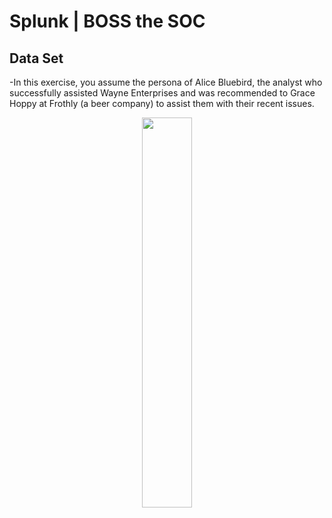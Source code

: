 # Splunk | BOSS the SOC

## Data Set
-In this exercise, you assume the persona of Alice Bluebird, the analyst who successfully assisted Wayne Enterprises and was recommended to Grace Hoppy at Frothly (a beer company) to assist them with their recent issues.
<p align="center"><img src="https://assets.tryhackme.com/additional/splunk-overview/splunk-botsv2-frothly.png" height="40%" width="40%" /><p/></p> <br/>
